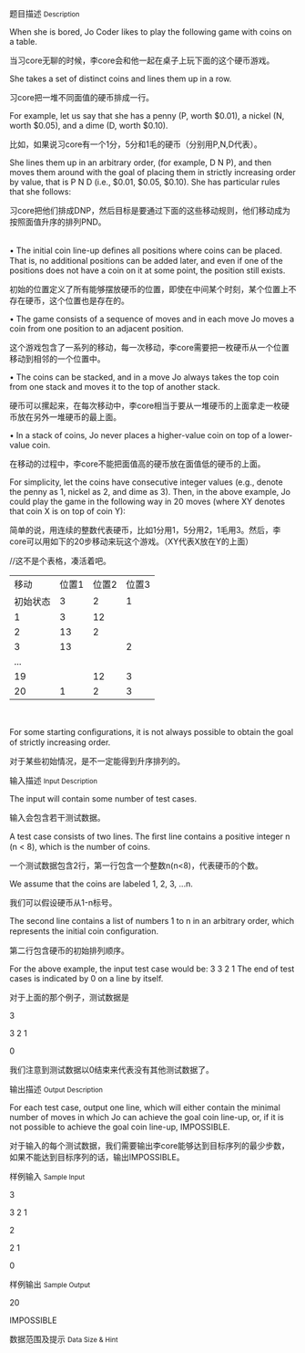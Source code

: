 <div class="panel panel-default">
<div class="area-title">
<span>
题目描述
<small>Description</small>
</span></div>
<div class="panel-body">

<p>When she is bored, Jo Coder likes to play the following game with coins on a table.</p>
<p>当习core无聊的时候，李core会和他一起在桌子上玩下面的这个硬币游戏。</p>
<p>She takes a set of distinct coins and lines them up in a row.</p>
<p>习core把一堆不同面值的硬币排成一行。</p>
<p>For example, let us say that she has a penny (P, worth $0.01), a nickel (N, worth $0.05), and a dime (D, worth $0.10).</p>
<p>比如，如果说习core有一个1分，5分和1毛的硬币（分别用P,N,D代表）。</p>
<p>She lines them up in an arbitrary order, (for example, D N P), and then moves them around with the goal of placing them in strictly increasing order by value, that is P N D (i.e., $0.01, $0.05, $0.10). She has particular rules that she follows:</p>
<p>习core把他们排成DNP，然后目标是要通过下面的这些移动规则，他们移动成为按照面值升序的排列PND。</p>
<p><br>• The initial coin line-up deﬁnes all positions where coins can be placed. That is, no additional positions can be added later, and even if one of the positions does not have a coin on it at some point, the position still exists.</p>
<p>初始的位置定义了所有能够摆放硬币的位置，即使在中间某个时刻，某个位置上不存在硬币，这个位置也是存在的。</p>
<p>• The game consists of a sequence of moves and in each move Jo moves a coin from one position to an adjacent position.</p>
<p>这个游戏包含了一系列的移动，每一次移动，李core需要把一枚硬币从一个位置移动到相邻的一个位置中。</p>
<p>• The coins can be stacked, and in a move Jo always takes the top coin from one stack and moves it to the top of another stack.</p>
<p>硬币可以摞起来，在每次移动中，李core相当于要从一堆硬币的上面拿走一枚硬币放在另外一堆硬币的最上面。</p>
<p>• In a stack of coins, Jo never places a higher-value coin on top of a lower-value coin.</p>
<p>在移动的过程中，李core不能把面值高的硬币放在面值低的硬币的上面。</p>
<p>For simplicity, let the coins have consecutive integer values (e.g., denote the penny as 1, nickel as 2, and dime as 3). Then, in the above example, Jo could play the game in the following way in 20 moves (where XY denotes that coin X is on top of coin Y):</p>
<p>简单的说，用连续的整数代表硬币，比如1分用1，5分用2，1毛用3。然后，李core可以用如下的20步移动来玩这个游戏。（XY代表X放在Y的上面）</p>
<p><span style="">//这不是个表格，凑活着吧。</span></p>
<table border="0">
<tbody>
<tr>
<td>移动</td>
<td>位置1</td>
<td>位置2</td>
<td>位置3</td>
</tr>
<tr>
<td>初始状态</td>
<td>3</td>
<td>2</td>
<td>1</td>
</tr>
<tr>
<td>1</td>
<td>3</td>
<td>12</td>
<td> </td>
</tr>
<tr>
<td>2</td>
<td>13</td>
<td>2</td>
<td> </td>
</tr>
<tr>
<td>3</td>
<td>13</td>
<td> </td>
<td>2</td>
</tr>
<tr>
<td>...</td>
<td> </td>
<td> </td>
<td> </td>
</tr>
<tr>
<td>19</td>
<td> </td>
<td>12</td>
<td>3</td>
</tr>
<tr>
<td>20</td>
<td>1</td>
<td>2</td>
<td>3</td>
</tr>
</tbody>
</table>
<p> </p>
<p>For some starting conﬁgurations, it is not always possible to obtain the goal of strictly increasing order.</p>
<p>对于某些初始情况，是不一定能得到升序排列的。</p>

</div>
</div>

<div class="panel panel-default">
<div class="area-title">
<span>
输入描述
<small>Input Description</small>
</span></div>
<div class="panel-body">
<p>The input will contain some number of test cases.</p>
<p>输入会包含若干测试数据。</p>
<p>A test case consists of two lines. The ﬁrst line contains a positive integer n (n &lt; 8), which is the number of coins.</p>
<p>一个测试数据包含2行，第一行包含一个整数n(n&lt;8)，代表硬币的个数。</p>
<p>We assume that the coins are labeled 1, 2, 3, ...n.</p>
<p>我们可以假设硬币从1-n标号。</p>
<p>The second line contains a list of numbers 1 to n in an arbitrary order, which represents the initial coin conﬁguration.</p>
<p>第二行包含硬币的初始排列顺序。</p>
<p>For the above example, the input test case would be: 3 3 2 1 The end of test cases is indicated by 0 on a line by itself.</p>
<p>对于上面的那个例子，测试数据是</p>
<p>3</p>
<p>3 2 1</p>
<p>0</p>
<p>我们注意到测试数据以0结束来代表没有其他测试数据了。</p>

</div>
</div>
<div  class="panel panel-default">
<div class="area-title">
<span>
输出描述
<small>Output Description</small>
</span></div>
<div class="panel-body">

<p>For each test case, output one line, which will either contain the minimal number of moves in which Jo can achieve the goal coin line-up, or, if it is not possible to achieve the goal coin line-up, IMPOSSIBLE.</p>
<p>对于输入的每个测试数据，我们需要输出李core能够达到目标序列的最少步数，如果不能达到目标序列的话，输出IMPOSSIBLE。</p>

</div>
</div>


<div class="panel panel-default">
<div class="area-title">
<span>
样例输入
<small>Sample Input</small>
</span></div>
<div class="panel-body">
<p>3</p>
<p>3 2 1</p>
<p>2</p>
<p>2 1</p>
<p>0</p>

</div>
</div>

<div class="panel panel-default">
<div class="area-title">
<span>
样例输出
<small>Sample Output</small>
</span></div>
<div class="panel-body">
<p>20</p>
<p>IMPOSSIBLE</p>

</div>
</div>

<div class="panel panel-default">
<div class="area-title">
<span>
数据范围及提示
<small>Data Size & Hint</small>
</span></div>
<div class="panel-body">

</div>
</div>